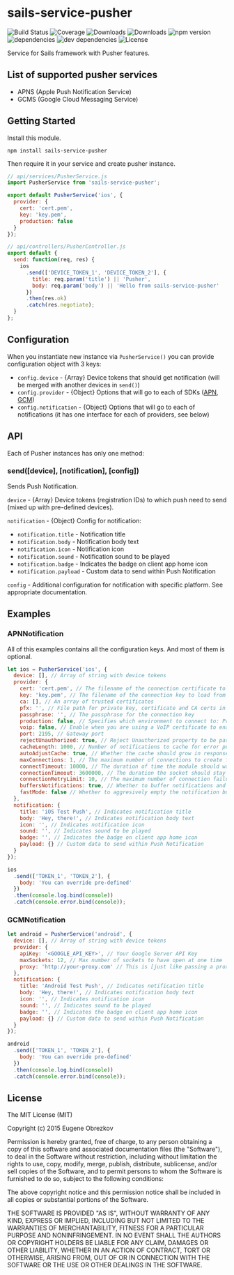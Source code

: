 # sails-service-pusher

![Build Status](https://img.shields.io/travis/ghaiklor/sails-service-pusher.svg)
![Coverage](https://img.shields.io/coveralls/ghaiklor/sails-service-pusher.svg)
![Downloads](https://img.shields.io/npm/dm/sails-service-pusher.svg)
![Downloads](https://img.shields.io/npm/dt/sails-service-pusher.svg)
![npm version](https://img.shields.io/npm/v/sails-service-pusher.svg)
![dependencies](https://img.shields.io/david/ghaiklor/sails-service-pusher.svg)
![dev dependencies](https://img.shields.io/david/dev/ghaiklor/sails-service-pusher.svg)
![License](https://img.shields.io/npm/l/sails-service-pusher.svg)

Service for Sails framework with Pusher features.

## List of supported pusher services

- APNS (Apple Push Notification Service)
- GCMS (Google Cloud Messaging Service)

## Getting Started

Install this module.

```shell
npm install sails-service-pusher
```

Then require it in your service and create pusher instance.

```javascript
// api/services/PusherService.js
import PusherService from 'sails-service-pusher';

export default PusherService('ios', {
  provider: {
    cert: 'cert.pem',
    key: 'key.pem',
    production: false
  }
});

// api/controllers/PusherController.js
export default {
  send: function(req, res) {
    ios
      .send(['DEVICE_TOKEN_1', 'DEVICE_TOKEN_2'], {
        title: req.param('title') || 'Pusher',
        body: req.param('body') || 'Hello from sails-service-pusher'
      })
      .then(res.ok)
      .catch(res.negotiate);
  }
};
```

## Configuration

When you instantiate new instance via `PusherService()` you can provide configuration object with 3 keys:

- `config.device` - {Array} Device tokens that should get notification (will be merged with another devices in `send()`)
- `config.provider` - {Object} Options that will go to each of SDKs ([APN](https://github.com/argon/node-apn/blob/master/doc/connection.markdown#apnconnectionoptions), [GCM](https://github.com/ToothlessGear/node-gcm#example-application))
- `config.notification` - {Object} Options that will go to each of notifications (it has one interface for each of providers, see below)

## API

Each of Pusher instances has only one method:

### send([device], [notification], [config])

Sends Push Notification.

`device` - {Array} Device tokens (registration IDs) to which push need to send (mixed up with pre-defined devices).

`notification` - {Object} Config for notification:

  - `notification.title` - Notification title
  - `notification.body` - Notification body text
  - `notification.icon` - Notification icon
  - `notification.sound` - Notification sound to be played
  - `notification.badge` - Indicates the badge on client app home icon
  - `notification.payload` - Custom data to send within Push Notification

`config` - Additional configuration for notification with specific platform. See appropriate documentation.

## Examples

### APNNotification

All of this examples contains all the configuration keys. And most of them is optional.

```javascript
let ios = PusherService('ios', {
  device: [], // Array of string with device tokens
  provider: {
    cert: 'cert.pem', // The filename of the connection certificate to load from disk
    key: 'key.pem', // The filename of the connection key to load from disk
    ca: [], // An array of trusted certificates
    pfx: '', // File path for private key, certificate and CA certs in PFX or PKCS12 format
    passphrase: '', // The passphrase for the connection key
    production: false, // Specifies which environment to connect to: Production (if true) or Sandbox
    voip: false, // Enable when you are using a VoIP certificate to enable paylods up to 4096 bytes
    port: 2195, // Gateway port
    rejectUnauthorized: true, // Reject Unauthorized property to be passed through to tls.connect()
    cacheLength: 1000, // Number of notifications to cache for error purposes
    autoAdjustCache: true, // Whether the cache should grow in response to messages being lost after errors
    maxConnections: 1, // The maximum number of connections to create for sending messages
    connectTimeout: 10000, // The duration of time the module should wait, in milliseconds
    connectionTimeout: 3600000, // The duration the socket should stay alive with no activity in milliseconds
    connectionRetryLimit: 10, // The maximum number of connection failures that will be tolerated before apn will "terminate"
    buffersNotifications: true, // Whether to buffer notifications and resend them after failure
    fastMode: false // Whether to aggresively empty the notification buffer while connected
  },
  notification: {
    title: 'iOS Test Push', // Indicates notification title
    body: 'Hey, there!', // Indicates notification body text
    icon: '', // Indicates notification icon
    sound: '', // Indicates sound to be played
    badge: '', // Indicates the badge on client app home icon
    payload: {} // Custom data to send within Push Notification
  }
});

ios
  .send(['TOKEN_1', 'TOKEN_2'], {
    body: 'You can override pre-defined'
  })
  .then(console.log.bind(console))
  .catch(console.error.bind(console));
```

### GCMNotification

```javascript
let android = PusherService('android', {
  device: [], // Array of string with device tokens
  provider: {
    apiKey: '<GOOGLE_API_KEY>', // Your Google Server API Key
    maxSockets: 12, // Max number of sockets to have open at one time
    proxy: 'http://your-proxy.com' // This is [just like passing a proxy on to request](https://github.com/request/request#proxies)
  },
  notification: {
    title: 'Android Test Push', // Indicates notification title
    body: 'Hey, there!', // Indicates notification body text
    icon: '', // Indicates notification icon
    sound: '', // Indicates sound to be played
    badge: '', // Indicates the badge on client app home icon
    payload: {} // Custom data to send within Push Notification
  }
});

android
  .send(['TOKEN_1', 'TOKEN_2'], {
    body: 'You can override pre-defined'
  })
  .then(console.log.bind(console))
  .catch(console.error.bind(console));
```

## License

The MIT License (MIT)

Copyright (c) 2015 Eugene Obrezkov

Permission is hereby granted, free of charge, to any person obtaining a copy
of this software and associated documentation files (the "Software"), to deal
in the Software without restriction, including without limitation the rights
to use, copy, modify, merge, publish, distribute, sublicense, and/or sell
copies of the Software, and to permit persons to whom the Software is
furnished to do so, subject to the following conditions:

The above copyright notice and this permission notice shall be included in all
copies or substantial portions of the Software.

THE SOFTWARE IS PROVIDED "AS IS", WITHOUT WARRANTY OF ANY KIND, EXPRESS OR
IMPLIED, INCLUDING BUT NOT LIMITED TO THE WARRANTIES OF MERCHANTABILITY,
FITNESS FOR A PARTICULAR PURPOSE AND NONINFRINGEMENT. IN NO EVENT SHALL THE
AUTHORS OR COPYRIGHT HOLDERS BE LIABLE FOR ANY CLAIM, DAMAGES OR OTHER
LIABILITY, WHETHER IN AN ACTION OF CONTRACT, TORT OR OTHERWISE, ARISING FROM,
OUT OF OR IN CONNECTION WITH THE SOFTWARE OR THE USE OR OTHER DEALINGS IN THE
SOFTWARE.

